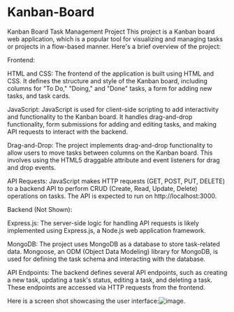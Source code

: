 # Kanban-Board
Kanban Board Task Management Project
This project is a Kanban board web application, which is a popular tool for visualizing and managing tasks or projects in a flow-based manner. Here's a brief overview of the project:

Frontend:

HTML and CSS: The frontend of the application is built using HTML and CSS. It defines the structure and style of the Kanban board, including columns for "To Do," "Doing," and "Done" tasks, a form for adding new tasks, and task cards.

JavaScript: JavaScript is used for client-side scripting to add interactivity and functionality to the Kanban board. It handles drag-and-drop functionality, form submissions for adding and editing tasks, and making API requests to interact with the backend.

Drag-and-Drop: The project implements drag-and-drop functionality to allow users to move tasks between columns on the Kanban board. This involves using the HTML5 draggable attribute and event listeners for drag and drop events.

API Requests: JavaScript makes HTTP requests (GET, POST, PUT, DELETE) to a backend API to perform CRUD (Create, Read, Update, Delete) operations on tasks. The API is expected to run on http://localhost:3000.

Backend (Not Shown):

Express.js: The server-side logic for handling API requests is likely implemented using Express.js, a Node.js web application framework.

MongoDB: The project uses MongoDB as a database to store task-related data. Mongoose, an ODM (Object Data Modeling) library for MongoDB, is used for defining the task schema and interacting with the database.

API Endpoints: The backend defines several API endpoints, such as creating a new task, updating a task's status, editing a task, and deleting a task. These endpoints are accessed via HTTP requests from the frontend.


Here is a screen shot showcasing the user interface:![image](https://github.com/harshith-prog/Kanban-Board/assets/71744833/8b0ff6a5-9a7b-474c-a4ee-413efdce91fa).
